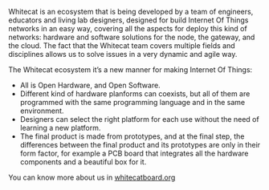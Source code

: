 Whitecat is an ecosystem that is being developed by a team of engineers, educators and living lab designers, designed for build Internet Of Things networks in an easy way, covering all the aspects for deploy this kind of networks: hardware and software solutions for the node, the gateway, and the cloud. The fact that the Whitecat team covers multiple fields and disciplines allows us to solve issues in a very dynamic and agile way.

The Whitecat ecosystem it’s a new manner for making Internet Of Things:

* All is Open Hardware, and Open Software.
* Different kind of hardware planforms can coexists, but all of them are programmed with the same programming language and in the same environment.
* Designers can select the right platform for each use without the need of learning a new platform.
* The final product is made from prototypes, and at the final step, the differences between the final product and its prototypes are only in their form factor, for example a PCB board that integrates all the hardware components and a beautiful box for it.

You can know more about us in [whitecatboard.org](http://whitecatboard.org)